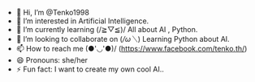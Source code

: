 - 👋 Hi, I’m @Tenko1998
- 👀 I’m interested in Artificial Intelligence.
- 🌱 I’m currently learning (/≧▽≦)/ All about AI , Python.
- 💞️ I’m looking to collaborate on (*/ω＼*) Learning Python about AI.
- 📫 How to reach me (●'◡'●)/ (https://www.facebook.com/tenko.th/)
- 😄 Pronouns: she/her
- ⚡ Fun fact: I want to create my own cool AI..

<!---
Tenko1998/Tenko1998 is a ✨ special ✨ repository because its `README.md` (this file) appears on your GitHub profile.
You can click the Preview link to take a look at your changes.
--->
